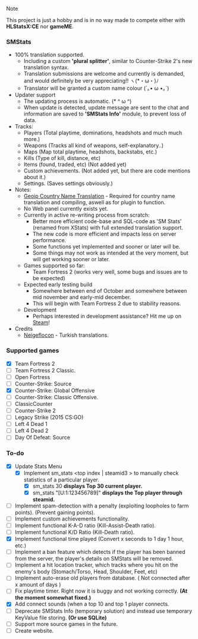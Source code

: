 > [!NOTE]
> This project is just a hobby and is in no way made to compete either with **HLStatsX:CE** nor **gameME**.

### SMStats
   - 100% translation supported.
      - Including a custom **'plural splitter'**, similar to Counter-Strike 2's new translation syntax.
      - Translation submissions are welcome and currently is demanded, and would definitely be very appreciating!! ヽ(*・ω・)ﾉ
      - Translator will be granted a custom name colour (´｡• ω •｡`)
   - Updater support
      - The updating process is automatic. (* ^ ω ^)
      - When update is detected, update message are sent to the chat and information are saved to **'SMStats Info'** module, to prevent loss of data.
   - Tracks:
      - Players (Total playtime, dominations, headshots and much much more.)
      - Weapons (Tracks all kind of weapons, self-explanatory..)
      - Maps (Map total playtime, headshots, backstabs, etc.)
      - Kills (Type of kill, distance, etc)
      - Items (found, traded, etc) (Not added yet)
      - Custom achievements. (Not added yet, but there are code mentions about it.)
      - Settings. (Saves settings obviously.)
   - Notes:
      - [Geoip Country Name Translation](https://github.com/nukkonyan/SM-Geoip-CountryName) - Required for country name translation and compiling, aswell as for plugin to function.
      - No Web panel currently exists yet.
      - Currently in active re-writing process from scratch:
          - Better more efficient code-base and SQL-code as 'SM Stats' (renamed from XStats) with full extended translation support.
          - The new code is more efficient and impacts less on server performance.
          - Some functions yet implemented and sooner or later will be.
          - Some things may not work as intended at the very moment, but will get working sooner or later.
      - Games supported so far:
          - Team Fortress 2 (works very well, some bugs and issues are to be expected)
      - Expected early testing build
          - Somewhere between end of October and somewhere between mid november and early-mid december.
          - This will begin with Team Fortress 2 due to stability reasons.
      - Development
          - Perhaps interested in development assistance? Hit me up on [Steam](https://steamcommunity.com/id/nukkonyan)!
   - Credits
      - [Neigeflocon](https://steamcommunity.com/profiles/76561197962831152) - Turkish translations.

### Supported games
   - [x] Team Fortress 2
   - [ ] Team Fortress 2 Classic.
   - [ ] Open Fortress
   - [ ] Counter-Strike: Source
   - [x] Counter-Strike: Global Offensive
   - [ ] Counter-Strike: Classic Offensive.
   - [ ] ClassicCounter
   - [ ] Counter-Strike 2
   - [ ] Legacy Strike (2015 CS:GO)
   - [ ] Left 4 Dead 1
   - [ ] Left 4 Dead 2
   - [ ] Day Of Defeat: Source
### To-do
   - [x] Update Stats Menu
      -  [x] Implement sm_stats <top index | steamid3 > to manually check statistics of a particular player.
         -  [x] sm_stats 30 **displays Top 30 current player.**
         -  [x] sm_stats "[U:1:123456789]" **displays the Top player through steamid.**
   - [ ] Implement spam-detection with a penalty (exploiting loopholes to farm points). (Prevent gaining points).
   - [ ] Implement custom achievements functionality.
   - [ ] Implement functional K-A-D ratio (Kill-Assist-Death ratio).
   - [ ] Implement functional K/D Ratio (Kill-Death ratio).
   - [x] Implement functional time played (Convert x seconds to 1 day 1 hour, etc.)
   - [ ] Implement a ban feature which detects if the player has been banned from the server, the player's details on SMStats will be removed.
   - [ ] Implement a hit location tracker, which tracks where you hit on the enemy's body (Stomach/Torso, Head, Shoulder, Feet, etc)
   - [ ] Implement auto-erase old players from database. ( Not connected after x amount of days )
   - [ ] Fix playtime timer. Right now it is buggy and not working correctly. **(At the moment somewhat fixed.)**
   - [x] Add connect sounds (when a top 10 and top 1 player connects.
   - [ ] Deprecate SMStats Info (temporary solution) and instead use temporary KeyValue file storing. **(Or use SQLite)**
   - [ ] Support more source games in the future.
   - [ ] Create website.
